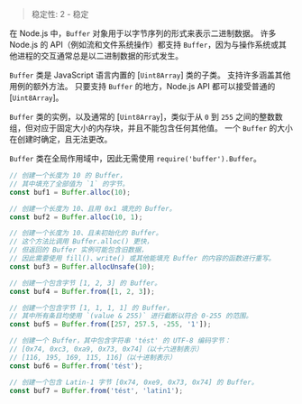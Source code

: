 
<!--introduced_in=v0.1.90-->

> 稳定性: 2 - 稳定

在 Node.js 中，`Buffer` 对象用于以字节序列的形式来表示二进制数据。 
许多 Node.js 的 API（例如流和文件系统操作）都支持 `Buffer`，因为与操作系统或其他进程的交互通常总是以二进制数据的形式发生。

`Buffer` 类是 JavaScript 语言内置的 [`Uint8Array`] 类的子类。 
支持许多涵盖其他用例的额外方法。 
只要支持 `Buffer` 的地方，Node.js API 都可以接受普通的 [`Uint8Array`]。

`Buffer` 类的实例，以及通常的 [`Uint8Array`]，类似于从 `0` 到 `255` 之间的整数数组，但对应于固定大小的内存块，并且不能包含任何其他值。 
一个 `Buffer` 的大小在创建时确定，且无法更改。

`Buffer` 类在全局作用域中，因此无需使用 `require('buffer').Buffer`。

```js
// 创建一个长度为 10 的 Buffer，
// 其中填充了全部值为 `1` 的字节。
const buf1 = Buffer.alloc(10);

// 创建一个长度为 10、且用 0x1 填充的 Buffer。 
const buf2 = Buffer.alloc(10, 1);

// 创建一个长度为 10、且未初始化的 Buffer。
// 这个方法比调用 Buffer.alloc() 更快，
// 但返回的 Buffer 实例可能包含旧数据，
// 因此需要使用 fill()、write() 或其他能填充 Buffer 的内容的函数进行重写。
const buf3 = Buffer.allocUnsafe(10);

// 创建一个包含字节 [1, 2, 3] 的 Buffer。
const buf4 = Buffer.from([1, 2, 3]);

// 创建一个包含字节 [1, 1, 1, 1] 的 Buffer，
// 其中所有条目均使用 `(value & 255)` 进行截断以符合 0-255 的范围。
const buf5 = Buffer.from([257, 257.5, -255, '1']);

// 创建一个 Buffer，其中包含字符串 'tést' 的 UTF-8 编码字节：
// [0x74, 0xc3, 0xa9, 0x73, 0x74]（以十六进制表示）
// [116, 195, 169, 115, 116]（以十进制表示）
const buf6 = Buffer.from('tést');

// 创建一个包含 Latin-1 字节 [0x74, 0xe9, 0x73, 0x74] 的 Buffer。
const buf7 = Buffer.from('tést', 'latin1');
```

